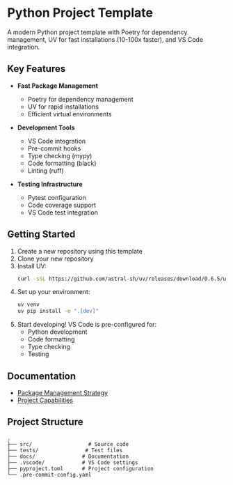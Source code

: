 # Python Project Template

A modern Python project template with Poetry for dependency management, UV for fast installations (10-100x faster), and VS Code integration.

## Key Features

- **Fast Package Management**

  - Poetry for dependency management
  - UV for rapid installations
  - Efficient virtual environments

- **Development Tools**

  - VS Code integration
  - Pre-commit hooks
  - Type checking (mypy)
  - Code formatting (black)
  - Linting (ruff)

- **Testing Infrastructure**
  - Pytest configuration
  - Code coverage support
  - VS Code test integration

## Getting Started

1. Create a new repository using this template
2. Clone your new repository
3. Install UV:
   ```bash
   curl -sSL https://github.com/astral-sh/uv/releases/download/0.6.5/uv-installer.sh | sh
   ```
4. Set up your environment:
   ```bash
   uv venv
   uv pip install -e ".[dev]"
   ```
5. Start developing! VS Code is pre-configured for:
   - Python development
   - Code formatting
   - Type checking
   - Testing

## Documentation

- [Package Management Strategy](docs/package-management.md)
- [Project Capabilities](docs/capabilities.md)

## Project Structure

```
.
├── src/                  # Source code
├── tests/               # Test files
├── docs/               # Documentation
├── .vscode/            # VS Code settings
├── pyproject.toml      # Project configuration
└── .pre-commit-config.yaml
```
